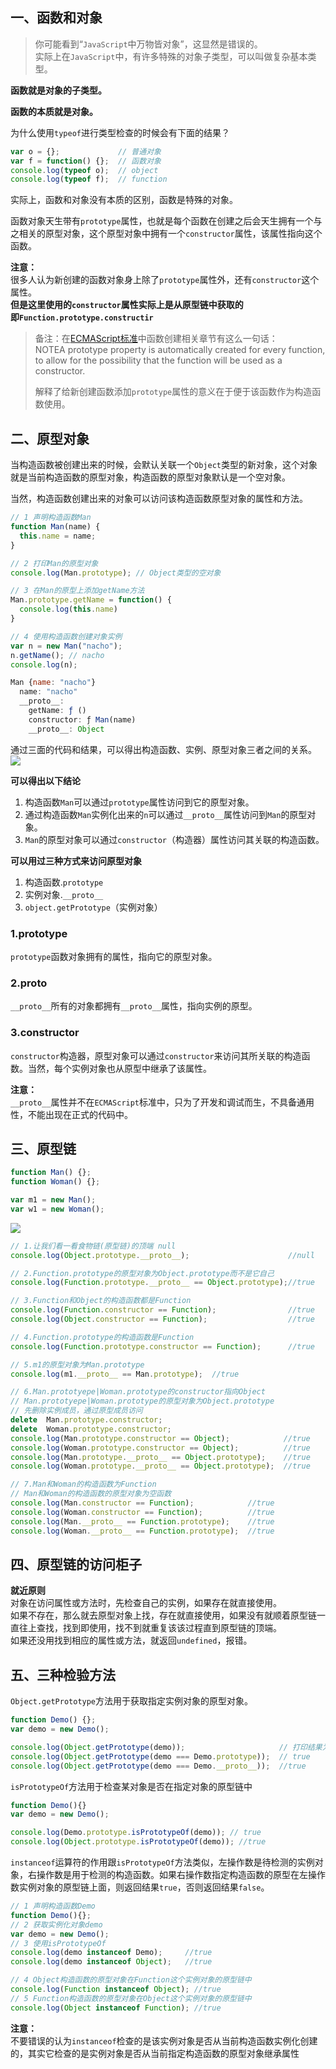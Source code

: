 ## 一、函数和对象
> 你可能看到“`JavaScript`中万物皆对象”，这显然是错误的。  
> 实际上在`JavaScript`中，有许多特殊的对象子类型，可以叫做复杂基本类型。

**函数就是对象的子类型。**

**函数的本质就是对象。**

为什么使用`typeof`进行类型检查的时候会有下面的结果？
```js
var o = {};             // 普通对象
var f = function() {};  // 函数对象
console.log(typeof o);  // object
console.log(typeof f);  // function
```
实际上，函数和对象没有本质的区别，函数是特殊的对象。

函数对象天生带有`prototype`属性，也就是每个函数在创建之后会天生拥有一个与之相关的原型对象，这个原型对象中拥有一个`constructor`属性，该属性指向这个函数。

**注意：**  
很多人认为新创建的函数对象身上除了`prototype`属性外，还有`constructor`这个属性。  
**但是这里使用的`constructor`属性实际上是从原型链中获取的**  
**即`Function.prototype.constructir`**  

> 备注：在[ECMAScript标准](https://www.ecma-international.org/ecma-262/5.1/#sec-13.2)中函数创建相关章节有这么一句话：  
> NOTEA prototype property is automatically created for every function, to allow for the possibility that the function will be used as a constructor.  
> 
> 解释了给新创建函数添加`prototype`属性的意义在于便于该函数作为构造函数使用。

## 二、原型对象
当构造函数被创建出来的时候，会默认关联一个`Object`类型的新对象，这个对象就是当前构造函数的原型对象，构造函数的原型对象默认是一个空对象。

当然，构造函数创建出来的对象可以访问该构造函数原型对象的属性和方法。
```js
// 1 声明构造函数Man
function Man(name) {
  this.name = name;
}

// 2 打印Man的原型对象
console.log(Man.prototype); // Object类型的空对象

// 3 在Man的原型上添加getName方法
Man.prototype.getName = function() {
  console.log(this.name)
}

// 4 使用构造函数创建对象实例
var n = new Man("nacho");
n.getName(); // nacho
console.log(n); 
```
```js
Man {name: "nacho"}
  name: "nacho"
  __proto__:
    getName: ƒ ()
    constructor: ƒ Man(name)
    __proto__: Object
```
通过三面的代码和结果，可以得出构造函数、实例、原型对象三者之间的关系。
![](https://user-gold-cdn.xitu.io/2019/7/20/16c0bad922a5ff2d?imageView2/0/w/1280/h/960/format/webp/ignore-error/1)

**可以得出以下结论**  
1. 构造函数`Man`可以通过`prototype`属性访问到它的原型对象。
2. 通过构造函数`Man`实例化出来的`n`可以通过`__proto__`属性访问到`Man`的原型对象。
3. `Man`的原型对象可以通过`constructor`（构造器）属性访问其关联的构造函数。

**可以用过三种方式来访问原型对象**  
1. 构造函数.`prototype`
2. 实例对象.`__proto__`
3. `object.getPrototype`（实例对象）

### 1.prototype
`prototype`函数对象拥有的属性，指向它的原型对象。

### 2.proto
`__proto__`所有的对象都拥有`__proto__`属性，指向实例的原型。

### 3.constructor
`constructor`构造器，原型对象可以通过`constructor`来访问其所关联的构造函数。当然，每个实例对象也从原型中继承了该属性。

**注意：**  
`__proto__`属性并不在`ECMAScript`标准中，只为了开发和调试而生，不具备通用性，不能出现在正式的代码中。

## 三、原型链
```js
function Man() {};
function Woman() {};

var m1 = new Man();
var w1 = new Woman();
```
![](https://user-gold-cdn.xitu.io/2019/7/20/16c0b0dda21f1c55?imageView2/0/w/1280/h/960/format/webp/ignore-error/1)

```js
// 1.让我们看一看食物链(原型链)的顶端 null
console.log(Object.prototype.__proto__);                      //null

// 2.Function.prototype的原型对象为Object.prototype而不是它自己
console.log(Function.prototype.__proto__ == Object.prototype);//true

// 3.Function和Object的构造函数都是Function
console.log(Function.constructor == Function);                //true
console.log(Object.constructor == Function);                  //true

// 4.Function.prototype的构造函数是Function
console.log(Function.prototype.constructor == Function);      //true

// 5.m1的原型对象为Man.prototype
console.log(m1.__proto__ == Man.prototype);  //true

// 6.Man.prototyepe|Woman.prototype的constructor指向Object
// Man.prototyepe|Woman.prototype的原型对象为Object.prototype
// 先删除实例成员，通过原型成员访问
delete  Man.prototype.constructor;
delete  Woman.prototype.constructor;
console.log(Man.prototype.constructor == Object);            //true
console.log(Woman.prototype.constructor == Object);          //true
console.log(Man.prototype.__proto__ == Object.prototype);    //true
console.log(Woman.prototype.__proto__ == Object.prototype);  //true

// 7.Man和Woman的构造函数为Function
// Man和Woman的构造函数的原型对象为空函数
console.log(Man.constructor == Function);            //true
console.log(Woman.constructor == Function);          //true
console.log(Man.__proto__ == Function.prototype);    //true
console.log(Woman.__proto__ == Function.prototype);  //true
```

## 四、原型链的访问柜子
**就近原则**  
对象在访问属性或方法时，先检查自己的实例，如果存在就直接使用。  
如果不存在，那么就去原型对象上找，存在就直接使用，如果没有就顺着原型链一直往上查找，找到即使用，找不到就重复该该过程直到原型链的顶端。  
如果还没用找到相应的属性或方法，就返回`undefined`，报错。

## 五、三种检验方法
`Object.getPrototype`方法用于获取指定实例对象的原型对象。
```js
function Demo() {};
var demo = new Demo();

console.log(Object.getPrototype(demo));                     // 打印结果为Demo相关联的原型对象
console.log(Object.getPrototype(demo === Demo.prototype));  // true
console.log(Object.getPrototype(demo === Demo.__proto__));  //true
```

`isPrototypeOf`方法用于检查某对象是否在指定对象的原型链中
```js
function Demo(){}
var demo = new Demo();

console.log(Demo.prototype.isPrototypeOf(demo)); // true
console.log(Object.prototype.isPrototypeOf(demo)); //true
```

`instanceof`运算符的作用跟`isPrototypeOf`方法类似，左操作数是待检测的实例对象，右操作数是用于检测的构造函数。如果右操作数指定构造函数的原型在左操作数实例对象的原型链上面，则返回结果`true`，否则返回结果`false`。
```js
// 1 声明构造函数Demo
function Demo(){};
// 2 获取实例化对象demo
var demo = new Demo();
// 3 使用isPrototypeOf
console.log(demo instanceof Demo);     //true
console.log(demo instanceof Object);   //true

// 4 Object构造函数的原型对象在Function这个实例对象的原型链中
console.log(Function instanceof Object); //true
// 5 Function构造函数的原型对象在Object这个实例对象的原型链中
console.log(Object instanceof Function); //true
```
**注意：**  
不要错误的认为`instanceof`检查的是该实例对象是否从当前构造函数实例化创建的，其实它检查的是实例对象是否从当前指定构造函数的原型对象继承属性